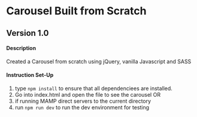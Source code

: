 # Carousel Built from Scratch

 ## Version 1.0 
 #### Description
 Created a Carousel from scratch using jQuery, vanilla Javascript and SASS 

#### Instruction Set-Up 
 1. type `npm install` to ensure that all dependenciees are installed. 
 2. Go into index.html and open the file to see the carousel OR
 3. if running MAMP direct servers to the current directory
 2. run `npm run dev` to run the dev environment for testing
 
 
